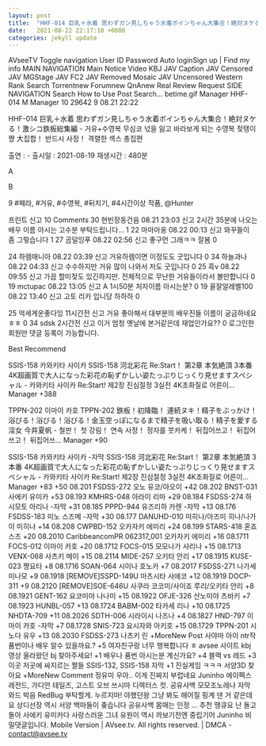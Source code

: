 ```yaml
---
layout: post
title:  "HHF-014 巨乳＋水着 思わずガン見しちゃう水着ボインちゃん大集合！絶対ヌケる！激シコ鉄板総集編 - 거유+수영복 무심코 넋을 잃고 바라보게 되는 수영복 젖탱이쨩 大집합！ 반드시 사정！ 격렬한 섹스 총집편"
date:   2021-08-22 22:17:10 +0800
categories: jekyll update
---
```


AVseeTV
Toggle navigation
User ID
Password
  Auto loginSign up  |  Find my info
MAIN NAVIGATION
Main
Notice
Video
KBJ
JAV Caption
JAV Censored
JAV MGStage
JAV FC2
JAV Removed Mosaic
JAV Uncensored
Western
Rank
Search
Torrentnew
Forumnew
QnAnew
Real Review
Request
SIDE NAVIGATION
Search
How to Use
Post Search...
betime.gif
Manager HHF-014
M Manager   10   29642   9 08.21 22:22

HHF-014 巨乳＋水着 思わずガン見しちゃう水着ボインちゃん大集合！絶対ヌケる！激シコ鉄板総集編 - 거유+수영복 무심코 넋을 잃고 바라보게 되는 수영복 젖탱이쨩 大집합！ 반드시 사정！ 격렬한 섹스 총집편

출연 : -
출시일 : 2021-08-19
재생시간 : 480분

A 

B 
 
9
 #페라, #거유, #수영복, #뒤치기, #4시간이상 작품, @Hunter

프린트 신고
 10 Comments
30 현빈장동건음  08.21 23:03  신고
2시간 35분에 나오는 배우 이름 아시는 고수분 부탁드립니다...
1
22 마마마옹  08.22 00:13  신고
와꾸들이 좀 그렇습니다
1
27 곰덜잉푸  08.22 02:56  신고
좋구먼 그래ㅋㅋ 잘봄
0

24 하렘매니아  08.22 03:39  신고
거유하렘이면 이정도도 굿입니다
0
34 하늘과나  08.22 04:33  신고
수수하지만 거유 많이 나와서 저도 굿입니다
0
25 흑v  08.22 09:55  신고
가끔 할미젖도 있긴하지만. 전체적으로 무난한 거유들이라서 볼만합니다
0
19 mctupac  08.22 13:05  신고
A 1시50분 처자이름 아시는분?
0
19 꼴잘알레벨100  08.22 13:40  신고
고토 리카 입니당 하하하
0

25 억세게운좋다잉  11시간전  신고
거유 좋아해서 대부분의 배우진들 이름이 궁금하네요ㅎㅎ
0
34 sdsk  2시간전  신고
이거 엄청 옛날에 본거같은데 재업인가요??
0
로그인한 회원만 댓글 등록이 가능합니다.

Best Recommend

SSIS-158 카와키타 사이카
SSIS-158 河北彩花 Re:Start！ 第2章 本気絶頂 3本番 4K超画質で大人になった彩花の恥ずかしい姿たっぷりじっくり見せますスペシャル - 카와키타 사이카 Re:Start! 제2장 진심절정 3실전 4K초화질로 어른이…
Manager +388

TPPN-202 이마이 카호
TPPN-202 鉄板！初降臨！ 連続ヌキ！精子をぶっかけ！浴びる！浴びる！浴びる！金玉空っぽになるまで精子を吸い取る！精子を愛する淫女 今井夏帆 - 철판！ 첫 강림！ 연속 사정！ 정자를 붓카케！ 뒤집어쓰고！ 뒤집어쓰고！ 뒤집어쓰…
Manager +90

SSIS-158 카와키타 사이카 -자막
SSIS-158 河北彩花 Re:Start！ 第2章 本気絶頂 3本番 4K超画質で大人になった彩花の恥ずかしい姿たっぷりじっくり見せますスペシャル - 카와키타 사이카 Re:Start! 제2장 진심절정 3실전 4K초화질로 어른이…
Manager +83
+50  08.201 FSDSS-272 오노 유코/아오이
+42  08.202 BNST-031 사에키 유미카
+53  08.193 KMHRS-048 아라이 리마
+29  08.184 FSDSS-274 하시모토 아리나 -자막
+31  08.185 PPPD-944 유즈리하 카렌 -자막
+13  08.176 FSDSS-183 미노 스즈메 -자막
+30  08.177 DANUHD-010 미히나/아즈미 히나/나가이 미히나
+14  08.208 CWPBD-152 오카자키 에미리
+24  08.199 STARS-418 혼죠 스즈
+20  08.2010 CaribbeancomPR 062317_001 오카자키 에미리
+16  08.1711 FOCS-012 이마이 카호
+20  08.1712 FOCS-015 모모나가 사리나
+15  08.1713 VENX-068 사츠키 메이
+15  08.2114 MIDE-257 오키타 안리
+17  08.1915 KUSE-023 쨩요타
+8  08.1716 SOAN-064 시이나 호노카
+7  08.2017 FSDSS-271 나가세 미나모
+9  08.1918 [REMOVE]SSPD-149U 마츠시타 사에코
+12  08.1919 DOCP-311
+9  08.2120 [REMOVE]SOE-646U 사쿠라 코코미/사이죠 루리/오키타 안리
+8  08.1921 GENT-162 요코미야 나나미
+15  08.1922 OFJE-326 산노미야 츠바키
+7  08.1923 HUNBL-057
+13  08.1724 BABM-002 타카세 리나
+10  08.1725 NHDTA-709
+11  08.2026 SDTH-006 시라이시 나즈나
+4  08.1827 HND-797 이마이 카호 -자막
+7  08.1728 SNIS-723 요시자와 아키호
+15  08.1729 TPPN-201 시노다 유우
+13  08.2030 FSDSS-273 나츠키 린
+MoreNew Post
 사야마 아이 ntr작
 품번이나 배우 알수 있을까요.?
+5 여자친구랑 너무 행복합니다 ㅎ
 avsee 사이트 kbj 영상 올라왔던 bj 찾아주세요!
+1 배우나 품번 아시는분 계신가요?
+4 블랙 vs 레드
+3 이곳 저곳에 싸지르는 짤들
 SSIS-132, SSIS-158 자막
+1 진실게임 ㅋㅋㅋ
 서양3D 찾아요
+MoreNew Comment
정유미 우아.. 이게 진짜지 부럽네요
Juninho 에이펙스 레전드, 가디언 테일즈, 고스트 오브 쓰시마 디렉터스 컷.
공유사백 모모조노레나 자막 와드 박음
RedBug 부탁할게. 누르지마!
야했던왕 그냥 봐도 헤어질 핑계 댄 거 같은데요
상디선장 역시 서양 백마들이 좆습니다
공유사백 몸매는 인정 ... 추천
땡큐요 난 돌고돌아 사에키 유미카다 사랑스러운 그녀
유원이 역시 까보기전엔 중립기어
Juninho 비밀댓글입니다.
Mobile Version |
 AVsee.tv. All rights reserved. | DMCA - contact@avsee.tv